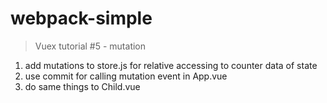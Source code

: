 # webpack-simple

> Vuex tutorial #5 - mutation
1. add mutations to store.js for relative accessing to counter data of state
2. use commit for calling mutation event in App.vue
3. do same things to Child.vue
